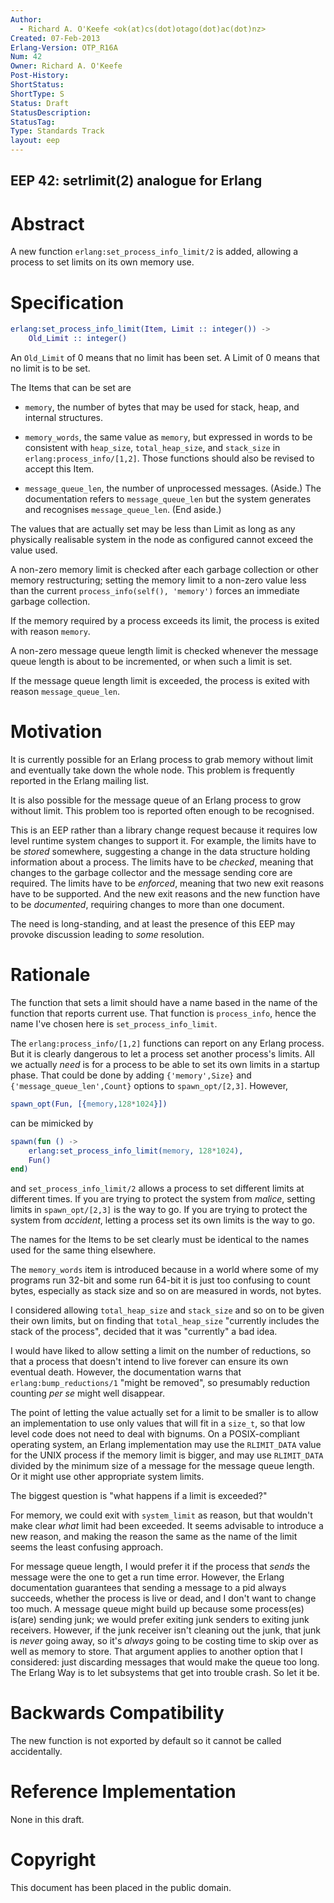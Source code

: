 ```yaml
---
Author:
  - Richard A. O'Keefe <ok(at)cs(dot)otago(dot)ac(dot)nz>
Created: 07-Feb-2013
Erlang-Version: OTP_R16A
Num: 42
Owner: Richard A. O'Keefe
Post-History: 
ShortStatus: 
ShortType: S
Status: Draft
StatusDescription: 
StatusTag: 
Type: Standards Track
layout: eep
---
```

EEP 42: setrlimit(2) analogue for Erlang
----

Abstract
========

A new function `erlang:set_process_info_limit/2` is added,
allowing a process to set limits on its own memory use.

Specification
=============

```erlang
erlang:set_process_info_limit(Item, Limit :: integer()) ->
    Old_Limit :: integer()
```

An `Old_Limit` of 0 means that no limit has been set.
A Limit of 0 means that no limit is to be set.

The Items that can be set are

- `memory`, the number of bytes that may be used for stack, heap, and
internal structures.

- `memory_words`, the same value as `memory`, but expressed in
words to be consistent with `heap_size`, `total_heap_size`, and
`stack_size` in `erlang:process_info/[1,2]`.  Those functions should
also be revised to accept this Item.

- `message_queue_len`, the number of unprocessed messages.
(Aside.) The documentation refers to `message_queue_len`
but the system generates and recognises `message_queue_len`.
(End aside.)

The values that are actually set may be less than Limit as
long as any physically realisable system in the node as
configured cannot exceed the value used.

A non-zero memory limit is checked after each garbage
collection or other memory restructuring; setting the memory
limit to a non-zero value less than the current
`process_info(self(), 'memory')` forces an immediate garbage
collection.

If the memory required by a process exceeds its limit, the
process is exited with reason `memory`.

A non-zero message queue length limit is checked whenever
the message queue length is about to be incremented, or
when such a limit is set.

If the message queue length limit is exceeded, the process
is exited with reason `message_queue_len`.

Motivation
==========

It is currently possible for an Erlang process to grab
memory without limit and eventually take down the whole
node.  This problem is frequently reported in the Erlang
mailing list.

It is also possible for the message queue of an Erlang
process to grow without limit.  This problem too is
reported often enough to be recognised.

This is an EEP rather than a library change request because
it requires low level runtime system changes to support it.
For example, the limits have to be _stored_ somewhere,
suggesting a change in the data structure holding information
about a process.  The limits have to be _checked_, meaning
that changes to the garbage collector and the message sending
core are required.  The limits have to be _enforced_,
meaning that two new exit reasons have to be supported.  And
the new exit reasons and the new function have to be
_documented_, requiring changes to more than one document.

The need is long-standing, and at least the presence of this
EEP may provoke discussion leading to _some_ resolution.

Rationale
=========

The function that sets a limit should have a name based
in the name of the function that reports current use.
That function is `process_info`, hence the name I've
chosen here is `set_process_info_limit`.

The `erlang:process_info/[1,2]` functions can report on
any Erlang process.  But it is clearly dangerous to let
a process set another process's limits.  All we actually
_need_ is for a process to be able to set its own limits
in a startup phase.  That could be done by adding
`{'memory',Size}` and `{'message_queue_len',Count}` options
to `spawn_opt/[2,3]`.  However,

```erlang
spawn_opt(Fun, [{memory,128*1024}])
```

can be mimicked by

```erlang
spawn(fun () ->
    erlang:set_process_info_limit(memory, 128*1024),
    Fun()
end)
```

and `set_process_info_limit/2` allows a process to set
different limits at different times.  If you are trying
to protect the system from _malice_, setting limits in
`spawn_opt/[2,3]` is the way to go.  If you are trying to
protect the system from _accident_, letting a process
set its own limits is the way to go.

The names for the Items to be set clearly must be identical
to the names used for the same thing elsewhere.

The `memory_words` item is introduced because in a world where
some of my programs run 32-bit and some run 64-bit it is just
too confusing to count bytes, especially as stack size and so
on are measured in words, not bytes.

I considered allowing `total_heap_size` and `stack_size` and so on
to be given their own limits, but on finding that `total_heap_size`
"currently includes the stack of the process", decided that it
was "currently" a bad idea.

I would have liked to allow setting a limit on the number
of reductions, so that a process that doesn't intend to
live forever can ensure its own eventual death.  However,
the documentation warns that `erlang:bump_reductions/1`
"might be removed", so presumably reduction counting
_per se_ might well disappear.

The point of letting the value actually set for a limit
to be smaller is to allow an implementation to use only
values that will fit in a `size_t`, so that low level
code does not need to deal with bignums.  On a
POSIX-compliant operating system, an Erlang implementation
may use the `RLIMIT_DATA` value for the UNIX process
if the memory limit is bigger, and may use `RLIMIT_DATA`
divided by the minimum size of a message for the message
queue length.  Or it might use other appropriate system
limits.

The biggest question is "what happens if a limit is exceeded?"

For memory, we could exit with `system_limit` as reason, but
that wouldn't make clear _what_ limit had been exceeded.  It
seems advisable to introduce a new reason, and making the
reason the same as the name of the limit seems the least
confusing approach.

For message queue length, I would prefer it if the process
that _sends_ the message were the one to get a run time error.
However, the Erlang documentation guarantees that sending a
message to a pid always succeeds, whether the process is live
or dead, and I don't want to change too much.  A message queue
might build up because some process(es) is(are) sending junk;
we would prefer exiting junk senders to exiting junk receivers.
However, if the junk receiver isn't cleaning out the junk, that
junk is _never_ going away, so it's _always_ going to be costing
time to skip over as well as memory to store.  That argument
applies to another option that I considered: just discarding
messages that would make the queue too long.  The Erlang Way is
to let subsystems that get into trouble crash.  So let it be.

Backwards Compatibility
=======================

The new function is not exported by default
so it cannot be called accidentally.

Reference Implementation
========================

None in this draft.

Copyright
=========

This document has been placed in the public domain.

[EmacsVar]: <> "Local Variables:"
[EmacsVar]: <> "mode: indented-text"
[EmacsVar]: <> "indent-tabs-mode: nil"
[EmacsVar]: <> "sentence-end-double-space: t"
[EmacsVar]: <> "fill-column: 70"
[EmacsVar]: <> "coding: utf-8"
[EmacsVar]: <> "End:"
[VimVar]: <> " vim: set fileencoding=utf-8 expandtab shiftwidth=4 softtabstop=4: "